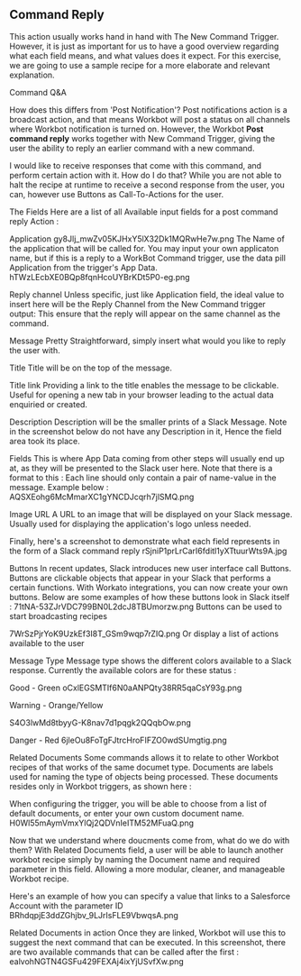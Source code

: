 ## Command Reply
This action usually works hand in hand with The New Command Trigger. However, it is just as important for us to have a good overview regarding what each field means, and what values does it expect. For this exercise, we are going to use a sample recipe for a more elaborate and relevant explanation.

Command Q&A

How does this differs from 'Post Notification'?
Post notifications action is a broadcast action, and that means Workbot will post a status on all channels where Workbot notification is turned on. However, the Workbot **Post command reply** works together with New Command Trigger, giving the user the ability to reply an earlier command with a new command.


I would like to receive responses that come with this command, and perform certain action with it. How do I do that?
While you are not able to halt the recipe at runtime to receive a second response from the user, you can, however use Buttons as Call-To-Actions for the user.

The Fields
Here are a list of all Available input fields for a post command reply Action : 

Application
gy8Jlj_mwZv05KJHxY5lX32Dk1MQRwHe7w.png
The Name of the application that will be called for. You may input your own applicaton name, but if this is a reply to a WorkBot Command trigger, use the data pill Application from the trigger's App Data.
hTWzLEcbXE0BQp8fqnHcoUYBrKDt5P0-eg.png

Reply channel
Unless specific, just like Application field, the ideal value to insert here will be the Reply Channel from the New Command trigger output: This ensure that the reply will appear on the same channel as the command.

Message
Pretty Straightforward, simply insert what would you like to reply the user with.

Title
Title will be on the top of the message. 

Title link
Providing a link to the title enables the message to be clickable. Useful for opening a new tab in your browser leading to the actual data enquiried or created.

Description
Description will be the smaller prints of a Slack Message. Note in the screenshot below do not have any Description in it, Hence the field area took its place.

Fields
This is where App Data coming from other steps will usually end up at, as they will be presented to the Slack user here. Note that there is a format to this : Each line should only contain a pair of name-value in the message. Example below : 
AQSXEohg6McMmarXC1gYNCDJcqrh7jlSMQ.png


Image URL
A URL to an image that will be displayed on your Slack message. Usually used for displaying the application's logo unless needed.


Finally, here's a screenshot to demonstrate what each field represents in the form of a Slack command reply
rSjniP1prLrCarI6fditl1yXTtuurWts9A.jpg



Buttons
In recent updates, Slack introduces new user interface call Buttons. Buttons are clickable objects that appear in your Slack that performs a certain functions. With Workato integrations, you can now create your own buttons. Below are some examples of how these buttons look in Slack itself :
71tNA-53ZJrVDC799BN0L2dcJ8TBUmorzw.png
Buttons can be used to start broadcasting recipes



7WrSzPjrYoK9UzkEf3I8T_GSm9wqp7rZIQ.png
Or display a list of actions available to the user



Message Type
Message type shows the different colors available to a Slack response. Currently the available colors are for these status : 


Good - Green
oCxlEGSMTIf6N0aANPQty38RR5qaCsY93g.png


Warning - Orange/Yellow

 
S4O3lwMd8tbyyG-K8nav7d1pqgk2QQqbOw.png


Danger - Red
6jleOu8FoTgFJtrcHroFIFZO0wdSUmgtig.png




Related Documents
Some commands allows it to relate to other Workbot recipes of that works of the same documet type. Documents are labels used for naming the type of objects being processed. These documents resides only in Workbot triggers, as shown here : 

When configuring the trigger, you will be able to choose from a list of default documents, or enter your own custom document name.
H0Wl55mAymVmxYlQj2QDVnIeITM52MFuaQ.png


Now that we understand where doucments come from, what do we do with them?
With Related Documents field, a user will be able to launch another workbot recipe simply by naming the Document name and required parameter in this field. Allowing a more modular, cleaner, and manageable Workbot recipe. 

Here's an example of how you can specify a value that links to a Salesforce Account with the parameter ID
BRhdqpjE3ddZGhjbv_9LJrIsFLE9VbwqsA.png




Related Documents in action
Once they are linked, Workbot will use this to suggest the next command that can be executed. In this screenshot, there are two available commands that can be called after the first : 
ealvohNGTN4GSFu429FEXAj4ixYjUSvfXw.png
